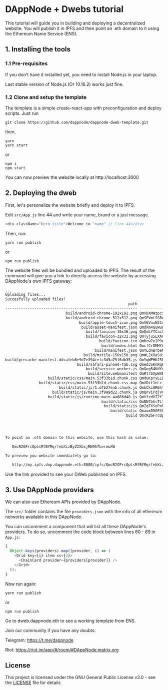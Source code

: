 # DAppNode + Dwebs tutorial

This tutorial will guide you in building and deploying a decentralized website. You will publish it in IPFS and then point an .eth domain to it using the Ethereum Name Service (ENS).

## 1. Installing the tools

### 1.1 Pre-requisites

If you don’t have it installed yet, you need to install Node.js in your laptop.

Last stable version of Node.js (Or 10.16.2) works just fine.

### 1.2 Clone and setup the template

The template is a simple create-react-app with preconfiguration and deploy scripts. Just run

```
git clone https://github.com/dappnode/dappnode-dweb-template.git
```

then,

```
yarn
yarn start
```

or

```
npm i
npm start
```

You can now preview the website locally at http://localhost:3000

## 2. Deploying the dweb

First, let's personalize the website briefly and deploy it to IPFS.

Edit `src/App.js` line 44 and write your name, brand or a just message.

```javascript
<div className="hero-title">Welcome to "name" // line 44</div>
```

Then, run:

```
yarn run publish
```

or

```
npm run publish
```

The website files will be bundled and uploaded to IPFS. The result of the command will give you a link to directly access the website by accessing DAppNode's own IPFS gateway:

```bash
...
Uploading files...
Succesfully uploaded files!
                                                       path	                                          hash	   size
-----------------------------------------------------------	----------------------------------------------	-------
                           build/android-chrome-192x192.png	QmVDXMWzpcxJH7dVLy7EcJbiuwMbvW7TzpftQ9WhZJtNYo	  25613
                           build/android-chrome-512x512.png	QmSPVmLSSBo9RdVTxUUGvDt3Qkb62Pu5ai3NPLrvdkKFxY	  82789
                                 build/apple-touch-icon.png	QmV6VnxN2CdcHx7jE9ZWfxYQMhKn3w3isRHpvUdUUzFtnU	  12448
                                  build/asset-manifest.json	Qmdkm4QuWuLpEUxK5Sw6Zc6zxbNYqvvEpuzra6Wdfu29dC	    739
                                    build/favicon-16x16.png	QmQmLYTCac5go87oVPdjqbwKHdrb5dDQxe5pD1SxqDdesF	   1333
                                    build/favicon-32x32.png	QmTyju5LXAnxibNqu14Nv9KT3JSGstgPHJDJzYjyHVX6M1	   2144
                                          build/favicon.ico	Qmbcw7e2P9AGYBEzxSCnscE2Nw6JCpjKCftSS4SMxdRJqS	  15097
                                           build/index.html	QmcfCrDMHYANCU5HtAfGoEPSMJY6W7ujE3vnwBfSJUBnAY	   2078
                                        build/manifest.json	QmYLdnBrbeN8rpbwBC2VLwgSBht4Ft6hBSD6F3DKxqecGG	    435
                                   build/mstile-150x150.png	QmWL2XRaSUsATTwhY1XV61eMSKtfugkLGb2CQ99xrXuvPj	   5072
build/precache-manifest.ddcafeb8e9d7e394cefc3d5a75f6db35.js	QmYqWPHKJSEVZFpjd7jGJz245rbXkQpGfA2iL92qNYKQRT	    516
                                build/safari-pinned-tab.svg	Qmed3oKnRqBpo67pzgJhGEaHZVWBzC3AnP37WeBHXqxSZM	   6147
                                    build/service-worker.js	QmQog54KdYuY6uUfX1yhpzqrvbUCEpLZgevygmV29sMNHw	   1054
                                     build/site.webmanifest	QmRt7SXpWXEKCqerikcqtMxBBT6iiVzCZixCSyKkbk4Suc	    472
                   build/static/css/main.53f33b1d.chunk.css	QmdUKpYyLLDyPj4D4Ym7gPbwnXHWiDFdGPwKQXEK7t1ou4	    790
               build/static/css/main.53f33b1d.chunk.css.map	QmVDtt1eLcfPrRY21VfAqXKrxdd6HjYUtMnk1WVSTgiJi8	   1779
                        build/static/js/1.d7b27eab.chunk.js	QmbCkiGR6htjUrabSm5m9DoRKdtH5m2WgbgonAZ5Zyi3Si	1199095
                     build/static/js/main.3f9a9d22.chunk.js	QmQnViPdjVU7YqN97W5np4WFy2kurq3vdGSVwmgMv2VTri	  13627
                   build/static/js/runtime~main.4a686d48.js	QmVfzdU72f7TuF196YVC629gf2GT18Z9dRhua9oahKFFAR	   1514
                                           build/static/css	QmNN7bhsTL7Z5hJwM7PKhXhuYF9PSaYe7KmdkJovnNHGSp	   2709
                                            build/static/js	QmZgTXSePohAbuRhtNVJhGstDEJYTa7o7ioFJhb1oEmzXi	1214435
                                               build/static	QmawxD5GFXh4NM7mNHjShjccnN5mAHbf1wsKRu3mXdr4b4	1217240
                                                      build	QmcR2GFrcQpLsMfBYMqrfebXizByZ2XbxjRN957LermuXW	1374119




To point an .eth domain to this website, use this hash as value:

   QmcR2GFrcQpLsMfBYMqrfebXizByZ2XbxjRN957LermuXW

To preview you website immediately go to:

   http://my.ipfs.dnp.dappnode.eth:8080/ipfs/QmcR2GFrcQpLsMfBYMqrfebXizByZ2XbxjRN957LermuXW
```

Use the link provided to see your DWeb published on IPFS.

## 3. Use DAppNode providers

We can also use Ethereum APIs provided by DAppNode.

The `src/` folder contains the file `providers.json` with the info of all ethereum networks available in this DAppNode.

You can uncomment a component that will list all these DAppNode's providers. To do so, uncomment the code block between lines 60 - 89 in `App.js`:

```javascript
{
  Object.keys(providers).map((provider, i) => (
    <Grid key={i} item xs={3}>
      <ChainCard provider={providers[provider]} />
    </Grid>
  ));
}
```

Now run again:

```
yarn run publish
```

or

```
npm run publish
```

Go to dweb.dappnode.eth to see a working template from ENS.

Join our community if you have any doubts:

Telegram: https://t.me/dappnode

Riot: https://riot.im/app/#/room/#DAppNode:matrix.org

## License

This project is licensed under the GNU General Public License v3.0 - see the [LICENSE](LICENSE) file for details
